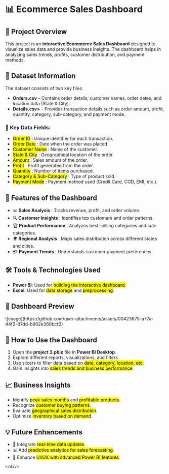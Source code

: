 <!DOCTYPE html>
<html lang="en">
<head>
    <meta charset="UTF-8">
    <meta name="viewport" content="width=device-width, initial-scale=1.0">
    
<div class="container">
    <h1>📊 Ecommerce Sales Dashboard</h1>
<h2>📝 Project Overview</h2>
<p>
This project is an <strong>interactive Ecommerce Sales Dashboard</strong> designed to visualize sales data and provide business insights. The dashboard helps in analyzing sales trends, profits, customer distribution, and payment methods.
</p>
<h2>📂 Dataset Information</h2>
<p>The dataset consists of two key files:</p>
<ul>
<li><strong>Orders.csv</strong> - Contains order details, customer names, order dates, and location data (State & City).</li>
<li><strong>Details.csv></strong> - Provides transaction details such as order amount, profit, quantity, category, sub-category, and payment mode.</li>
</ul>

<h3>📌 Key Data Fields: </h3>
<ul>
<li><mark>Order ID</mark> : Unique identifier for each transaction.</li>
<li><mark>Order Date</mark> : Date when the order was placed.</li>
<li><mark>Customer Name</mark> : Name of the customer.</li>
<li><mark>State & City</mark> : Geographical location of the order.</li>
<li><mark>Amount</mark> : Sales amount of the order.</li>
<li><mark>Profit</mark> : Profit generated from the order.</li>
<li><mark>Quantity</mark> : Number of items purchased.</li>
<li><mark>Category & Sub-Category</mark> : Type of product sold.</li>
<li><mark>Payment Mode</mark> : Payment method used (Credit Card, COD, EMI, etc.).</li>
</ul>
<h2>🎯 Features of the Dashboard</h2>
<ul>
<li>📊 <strong>Sales Analysis</strong> : Tracks revenue, profit, and order volume.</li>
<li>🔍 <strong>Customer Insights</strong> : Identifies top customers and order patterns.</li>
<li>🏆 <strong>Product Performance</strong> : Analyzes best-selling categories and sub-categories.</li>
<li>🌍 <strong>Regional Analysis</strong> : Maps sales distribution across different states and cities.</li>
<li>💳 <strong>Payment Trends</strong> : Understands customer payment preferences.</li>
</ul>
<h2>🛠️ Tools & Technologies Used</h2>
<ul>
<li><strong>Power BI</strong>: Used for <mark>building the interactive dashboard.</mark></li>
<li><strong>Excel</strong>: Used for <mark>data storage</mark> and <mark>preprocessing</mark>.</li>
</ul>
<h2>📸 Dashboard Preview</h2>
![image](https://github.com/user-attachments/assets/00423675-a77a-44f2-87dd-b902e360bcf2)

<h2>🚀 How to Use the Dashboard</h2>
 <ol>
  <li>Open the <strong>project 3.pbix</strong> file in <strong>Power BI Desktop</strong>.</li>
  <li>Explore different reports, visualizations, and filters.</li>
  <li>Use slicers to filter data based on <mark>date, category, location, etc.</mark></li>
  <li>Gain insights into <mark>sales trends and business performance</mark>.</li>
 </ol>
<h2>📈 Business Insights</h2>
    <ul>
        <li>Identify <mark>peak sales months</mark> and <mark>profitable products</mark>.</li>
        <li>Recognize <mark>customer buying patterns</mark>.</li>
        <li>Evaluate <mark>geographical sales distribution</mark>.</li>
        <li>Optimize <mark>inventory based on demand</mark>.</li>
    </ul>
 <h2>💡 Future Enhancements</h2>
    <ul>
        <li>🔄 Integrate <mark>real-time data updates</mark>.</li>
        <li>📊 Add <mark>predictive analytics for sales forecasting</mark>.</li>
        <li>🎨 Enhance <mark>UI/UX with advanced Power BI features</mark>.</li>
    </ul>

    </div>

</body>
</html>

